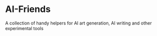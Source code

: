 # AI-Friends
A collection of handy helpers for AI art generation, AI writing and other experimental tools
